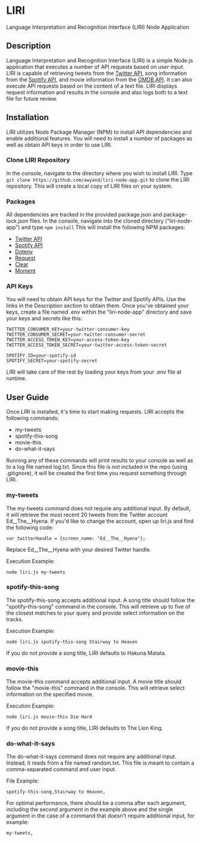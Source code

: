 # LIRI
Language Interpretation and Recognition Interface (LIRI) Node Application

## Description

Language Interpretation and Recognition Interface (LIRI) is a simple Node.js application that executes a number of API requests based on user input.  LIRI is capable of retrieving tweets from the [Twitter API](https://developer.twitter.com/en.html), song information from the [Spotify API](https://developer.spotify.com/), and movie information from the [OMDB API](http://www.omdbapi.com/).  It can also execute API requests based on the content of a text file.  LIRI displays request information and results in the console and also logs both to a text file for future review.

## Installation

LIRI utilizes Node Package Manager (NPM) to install API dependencies and enable additional features.  You will need to install a number of packages as well as obtain API keys in order to use LIRI.

### Clone LIRI Repository

In the console, navigate to the directory where you wish to install LIRI.  Type ```git clone https://github.com/awyand/liri-node-app.git``` to clone the LIRI repository.  This will create a local copy of LIRI files on your system.

### Packages

All dependencies are tracked in the provided package.json and package-lock.json files.  In the console, navigate into the cloned directory ("liri-node-app") and type ```npm install```  This will install the following NPM packages:

* [Twitter API](https://www.npmjs.com/package/twitter)
* [Spotify API](https://www.npmjs.com/package/node-spotify-api)
* [Dotenv](https://www.npmjs.com/package/dotenv)
* [Request](https://www.npmjs.com/package/request)
* [Clear](https://www.npmjs.com/package/clear)
* [Moment](https://www.npmjs.com/package/moment)

### API Keys

You will need to obtain API keys for the Twitter and Spotify APIs.  Use the links in the Description section to obtain them.  Once you've obtained your keys, create a file named .env within the "liri-node-app" directory and save your keys and secrets like this:

```
TWITTER_CONSUMER_KEY=your-twitter-consumer-key
TWITTER_CONSUMER_SECRET=your-twitter-consumer-secret
TWITTER_ACCESS_TOKEN_KEY=your-access-token-key
TWITTER_ACCESS_TOKEN_SECRET=your-twitter-access-token-secret

SPOTIFY_ID=your-spotify-id
SPOTIFY_SECRET=your-spotify-secret
```

LIRI will take care of the rest by loading your keys from your .env file at runtime.

## User Guide

Once LIRI is installed, it's time to start making requests.  LIRI accepts the following commands:

* my-tweets
* spotify-this-song
* movie-this
* do-what-it-says

Running any of these commands will print results to your console as well as to a log file named log.txt.  Since this file is not included in the repo (using .gitignore), it will be created the first time you request something through LIRI.

### my-tweets

The my-tweets command does not require any additional input.  By default, it will retrieve the most recent 20 tweets from the Twitter account Ed__The__Hyena.  If you'd like to change the account, open up liri.js and find the following code:

```
var twitterHandle = {screen_name: "Ed__The__Hyena"};
```

Replace Ed__The__Hyena with your desired Twitter handle.

Execution Example:

```
node liri.js my-tweets
```

### spotify-this-song

The spotify-this-song accepts additional input. A song title should follow the "spotify-this-song" command in the  console.  This will retrieve up to five of the closest matches to your query and provide select information on the tracks.

Execution Example:

```
node liri.js spotify-this-song Stairway to Heaven
```

If you do not provide a song title, LIRI defaults to Hakuna Matata.

### movie-this

The movie-this command accepts additional input.  A movie title should follow the "movie-this" command in the console.  This will retrieve select information on the specified movie.  

Execution Example:

```
node liri.js movie-this Die Hard
```

If you do not provide a song title, LIRI defaults to The Lion King.

### do-what-it-says

The do-what-it-says command does not require any additional input.  Instead, it reads from a file named random.txt.  This file is meant to contain a comma-separated command and user input.

File Example:

```
spotify-this-song,Stairway to Heaven,
```

For optimal performance, there should be a comma after each argument, including the second argument in the example above and the single argument in the case of a command that doesn't require additional input, for example:

```
my-tweets,
```
